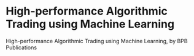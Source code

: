 # High-performance Algorithmic Trading using Machine Learning
High-performance Algorithmic Trading using Machine Learning, by BPB Publications
